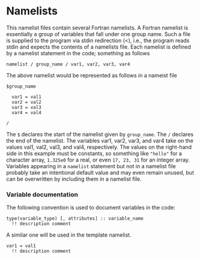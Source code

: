 # Namelists

This namelist files contain several Fortran namelists.
A Fortran namelist is essentially a group of variables that fall under one group name.
Such a file is supplied to the program via stdin redirection (<), i.e., the program reads stdin and expects the contents of a namelists file.
Each namelist is defined by a namelist statement in the code; something as follows

`namelist / group_name / var1, var2, var3, var4`

The above namelist would be represented as follows in a nameist file

```
$group_name

  var1 = val1
  var2 = val2
  var3 = val3
  var4 = val4

/
```

The `$` declares the start of the namelist given by `group_name`.
The `/` declares the end of the namelist.
The variables var1, var2, var3, and var4 take on the values val1, val2, val3, and val4, respectively.
The values on the right-hand side in this example must be constants, so something like `"hello"` for a character array, `1.325e0` for a real, or even `17, 23, 31` for an integer array.
Variables appearing in a `namelist` statement but not in a namelist file probably take an intentional default value and may even remain unused, but can be overwritten by including them in a namelist file.

### Variable documentation

The following convention is used to document variables in the code:

```
type(variable_type) [, attributes] :: variable_name
  !! description comment
```

A similar one will be used in the template namelist.


```
var1 = val1
  !! description comment
```
